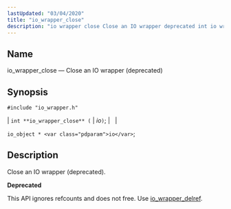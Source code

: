 ```yaml
---
lastUpdated: "03/04/2020"
title: "io_wrapper_close"
description: "io wrapper close Close an IO wrapper deprecated int io wrapper close io io object io Close an IO wrapper deprecated This API ignores refcounts and does not free Use io wrapper delref..."
---
```


<a name="apis.io_wrapper_close"></a> 
## Name

io_wrapper_close — Close an IO wrapper (deprecated)

## Synopsis

`#include "io_wrapper.h"`

| `int **io_wrapper_close** (` | <var class="pdparam">io</var>`)`; |   |

`io_object * <var class="pdparam">io</var>`;<a name="idp53539936"></a> 
## Description

Close an IO wrapper (deprecated).

**<a name="idp53541152"></a> Deprecated**

This API ignores refcounts and does not free. Use [io_wrapper_delref](/momentum/3/3-api/apis-io-wrapper-delref).